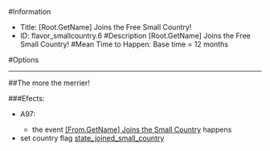 #Information
 - Title: [Root.GetName] Joins the Free Small Country!
 - ID: flavor_smallcountry.6
#Description
[Root.GetName] Joins the Free Small Country!
#Mean Time to Happen:
Base time = 12 months

#Options

___
##The more the merrier!

###Efects:<ul><li>A97:</li><ul><li>the event [[From.GetName] Joins the Small Country](../events/from_getname_joins_the_small_country.md) happens</li></ul><li>set country flag [state_joined_small_country](../flags/state_joined_small_country.md)</li></ul>
